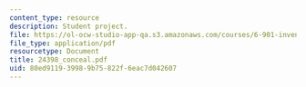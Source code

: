 ```yaml
---
content_type: resource
description: Student project.
file: https://ol-ocw-studio-app-qa.s3.amazonaws.com/courses/6-901-inventions-and-patents-fall-2005/80ed911939989b75822f6eac7d042607_24398_conceal.pdf
file_type: application/pdf
resourcetype: Document
title: 24398_conceal.pdf
uid: 80ed9119-3998-9b75-822f-6eac7d042607
---
```

